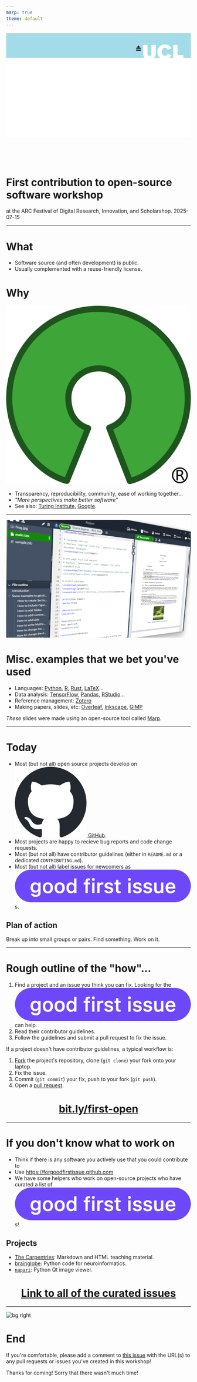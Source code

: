```yaml
---
marp: true
theme: default
---
```


![bg fit](assets/ucl-banner.png)

<br/><br/><br/><!-- aesthetic vspace so the title isn't too close to the UCL banner -->

# First contribution to open-source software workshop

at the ARC Festival of Digital Research, Innovation, and Scholarshop. 2025-07-15

---

<!--
paginate: true
-->

# What

- Software source (and often development) is public.
- Usually complemented with a reuse-friendly license.

# Why

![bg left:30% w:300](assets/osi-logo.svg)

- Transparency, reproducibility, community, ease of working together...
- _"More perspectives make better software"_
- See also: [Turing Institute](https://www.turing.ac.uk/blog/open-source-software-why-it-matters-and-how-get-involved), [Google](https://opensource.google/documentation/reference/why).

---

![bg right:40% h:110%](assets/ss-overleaf.png)

<!--
_footer: Image [Wikimedia commons](https://commons.wikimedia.org/wiki/File:Screenshot_of_Overleaf.png)
-->

# Misc. examples that we bet you've used

- Languages: [Python](https://github.com/python/cpython), [R](https://cran.r-project.org/sources.html), [Rust](https://github.com/rust-lang/rust), [LaTeX]()...
- Data analysis: [TensorFlow](https://github.com/tensorflow/tensorflow), [Pandas](https://github.com/pandas-dev/pandas), [RStudio](https://github.com/rstudio/rstudio)...
- Reference management: [Zotero](https://github.com/zotero/zotero)
- Making papers, slides, etc: [Overleaf](https://github.com/overleaf/overleaf), [Inkscape](https://github.com/inkscape/inkscape), [GIMP](https://gitlab.gnome.org/GNOME/gimp)

_These_ slides were made using an open-source tool called [Marp](https://github.com/marp-team/marpit).

---

# Today

- Most (but not all) open source projects develop on [![h:0.9em](assets/gh.svg) GitHub](https://github.com).
- Most projects are happy to recieve bug reports and code change requests.
- Most (but not all) have contributor guidelines (either in `README.md` or a dedicated `CONTRIBUTING.md`).
- Most (but not all) label issues for newcomers as ![h:1em](assets/good-first-issue-label.png) s.

## Plan of action

Break up into small groups or pairs. Find something. Work on it.

---

# Rough outline of the "how"...

1. Find a project and an issue you think you can fix. Looking for the ![h:1em](assets/good-first-issue-label.png) can help.
2. Read their contributor guidelines.
3. Follow the guidelines and submit a pull request to fix the issue.

If a project doesn't have contributor guidelines, a typical workflow is:

1. [Fork] the project's repository, clone (`git clone`) your fork onto your laptop.
2. Fix the issue.
3. Commit (`git commit`) your fix, push to your fork (`git push`).
4. Open a [pull request].

[Fork]: https://docs.github.com/en/pull-requests/collaborating-with-pull-requests/working-with-forks/fork-a-repo
[pull request]: https://docs.github.com/en/pull-requests/collaborating-with-pull-requests/proposing-changes-to-your-work-with-pull-requests/about-pull-requests

<center>

# [bit.ly/first-open](https://bit.ly/first-open)

</center>

---

<!-- FIXME: add a selfie here! -->

# If you don't know what to work on

- Think if there is any software you actively use that you could contribute to
- Use https://forgoodfirstissue.github.com
- We have some helpers who work on open-source projects who have curated a list of ![h:1em](assets/good-first-issue-label.png) s!

## Projects

- [The Carpentries]: Markdown and HTML teaching material.
- [brainglobe]: Python code for neuroinformatics.
- [`napari`]: Python Qt image viewer.

[The Carpentries]: https://github.com/search?q=label%3A%22good+first+issue%22+is%3Aopen+org%3Aswcarpentry+org%3Acarpentries+org%3Adatacarpentry+org%3Alibrarycarpentry&type=issues
[brainglobe]: https://github.com/search?q=org%3Abrainglobe+label%3A%22good+first+issue%22++&type=issues&state=open
[`napari`]: https://github.com/search?q=repo%3Anapari%2Fnapari+repo%3Amatplotlib%2Fnapari-matplotlib+label%3A%22good+first+issue%22%2C%22contribute%3Agood+first+issue%22+is%3Aopen+&type=issues

<center>

# [Link to all of the curated issues][all]

</center>

[all]: https://github.com/search?q=repo%3AFEniCS%2Fbasix+repo%3AFEniCS%2FFFCx+repo%3AFEniCS%2Fdolfinx+repo%3ADefElement%2FDefElement+org%3ASubmitty++org%3AOpenAstronomy+org%3Aglue-viz%2Fglue+org%3Asunpy+org%3Aastropy+org%3Ayt-project++org%3Aswcarpentry+org%3Acarpentries+org%3Adatacarpentry+org%3Alibrarycarpentry+org%3Abrainglobe+repo%3Apybamm-team%2FPyBaMM+repo%3Ascikit-hep%2Fvector+repo%3Aglass-dev%2Fglass+repo%3Amatplotlib%2Fnapari-matplotlib+label%3A%22good+first+issue%22%2C%22difficulty%3A+easy%22+is%3Aopen+&type=issues

---

![bg right](assets/ss-issue.png)

# End

If you're comfortable, please add a comment to [this issue](https://github.com/UCL-ARC/good-first-issue-hackathons/issues/4) with the URL(s) to any pull requests or issues you've created in this workshop!

Thanks for coming!
Sorry that there wasn't much time!
